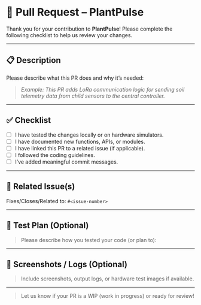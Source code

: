 # 🚀 Pull Request – PlantPulse

Thank you for your contribution to **PlantPulse**! Please complete the following checklist to help us review your changes.

---

## 📋 Description

Please describe what this PR does and why it’s needed:

> _Example: This PR adds LoRa communication logic for sending soil telemetry data from child sensors to the central controller._

---

## ✅ Checklist

- [ ] I have tested the changes locally or on hardware simulators.
- [ ] I have documented new functions, APIs, or modules.
- [ ] I have linked this PR to a related issue (if applicable).
- [ ] I followed the coding guidelines.
- [ ] I’ve added meaningful commit messages.

---

## 🔗 Related Issue(s)

Fixes/Closes/Related to: `#<issue-number>`

---

## 🧪 Test Plan (Optional)

> Please describe how you tested your code (or plan to):

---

## 📸 Screenshots / Logs (Optional)

> Include screenshots, output logs, or hardware test images if available.

---

> Let us know if your PR is a WIP (work in progress) or ready for review!
